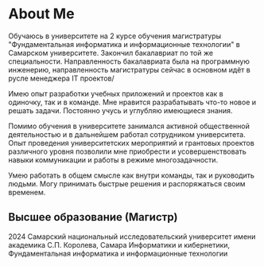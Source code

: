 # About Me
Обучаюсь в университете на 2 курсе обучения магистратуры "Фундаментальная информатика и информационные технологии" в Самарском университете. Закончил бакалавриат по той же специальности. Направленность бакалавриата была на программную инженерию, направленность магистратуры сейчас в основном идёт в русле менеджера IT проектов/

Имею опыт разработки учебных приложений и проектов как в одиночку, так и в команде. Мне нравится разрабатывать что-то новое и решать задачи. Постоянно учусь и углубляю имеющиеся знания.

Помимо обучения в университете занимался активной общественной деятельностью и в дальнейшем работал сотрудником университета.
Опыт проведения университетских мероприятий и грантовых проектов различного уровня позволили мне приобрести и усовершенствовать навыки коммуникации и работы в режиме многозадачности.

Умею работать в общем смысле как внутри команды, так и руководить людьми. Могу принимать быстрые решения и распоряжаться своим временем.

## Высшее образование (Магистр)
2024
Самарский национальный исследовательский университет имени академика С.П. Королева, Самара
Информатики и кибернетики, Фундаментальная информатика и информационные технологии
